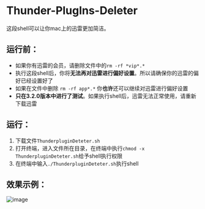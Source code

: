 # Thunder-PlugIns-Deleter
这段shell可以让你mac上的迅雷更加简洁。
## 运行前：
* 如果你有迅雷的会员，请删除文件中的`rm -rf *vip*.*`
* 执行这段shell后，你将**无法再对迅雷进行偏好设置**。所以请确保你的迅雷的偏好已经设置好了
* 如果在文件中删除 `rm -rf app*.*` 你**也许**还可以继续对迅雷进行偏好设置
* **只在3.2.0版本中进行了测试**。如果执行shell后，迅雷无法正常使用，请重新下载迅雷


## 运行：
1. 下载文件`ThunderpluginDeteter.sh`
2. 打开终端，进入文件所在目录，在终端中执行`chmod -x ThunderpluginDeteter.sh`给予shell执行权限
3. 在终端中输入`./ThunderpluginDeteter.sh`执行shell

## 效果示例：
![image](http://github.com/ludanxer/Thunder-PlugIns-Deleter/raw/master/images/image.jpg)

